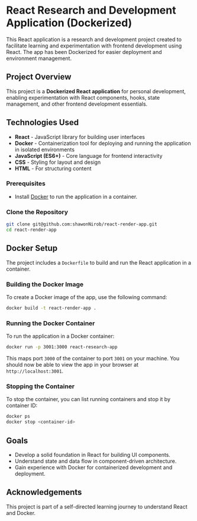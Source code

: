 # React Research and Development Application (Dockerized)

This React application is a research and development project created to facilitate learning and experimentation with frontend development using React. The app has been Dockerized for easier deployment and environment management.

## Project Overview

This project is a **Dockerized React application** for personal development, enabling experimentation with React components, hooks, state management, and other frontend development essentials.

## Technologies Used

- **React** - JavaScript library for building user interfaces
- **Docker** - Containerization tool for deploying and running the application in isolated environments
- **JavaScript (ES6+)** - Core language for frontend interactivity
- **CSS** - Styling for layout and design
- **HTML** - For structuring content

### Prerequisites

- Install [Docker](https://docs.docker.com/get-docker/) to run the application in a container.

### Clone the Repository

```bash
git clone git@github.com:shawonNirob/react-render-app.git
cd react-render-app
```

## Docker Setup

The project includes a `Dockerfile` to build and run the React application in a container.

### Building the Docker Image

To create a Docker image of the app, use the following command:
```bash
docker build -t react-render-app .
```

### Running the Docker Container

To run the application in a Docker container:
```bash
docker run -p 3001:3000 react-research-app
```

This maps port `3000` of the container to port `3001` on your machine. You should now be able to view the app in your browser at `http://localhost:3001`.

### Stopping the Container

To stop the container, you can list running containers and stop it by container ID:
```bash
docker ps
docker stop <container-id>
```

## Goals

- Develop a solid foundation in React for building UI components.
- Understand state and data flow in component-driven architecture.
- Gain experience with Docker for containerized development and deployment.


## Acknowledgements

This project is part of a self-directed learning journey to understand React and Docker.